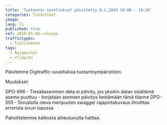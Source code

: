 ```yaml
---
title: 'Tuotannon sovellukset päivitetty 8.1.2019 10:00 - 10:20'
categories: Tiedotteet
image: 
lang: fi
published: true
ref: 2019-01-08-release
traffictypes:
  - Tieliikenne
tags:
  - Rajapinnat
  - Ylläpito
---
```


Päivitimme Digitraffic-sovelluksia tuotantoympäristöön.

Muutokset:

DPO-696 - Tiesääaseminen data ei päivity, jos yksikin datan sisältämä asema puuttuu - korjataan asemien päivitys kestämään tämä tilanne
DPO-555 - Sivustolla oleva meripuolen swagger rajapintakuvaus ilmoittaa errorista sivun lopussa

Pahoittelemme katkosta aiheutunutta haittaa.
